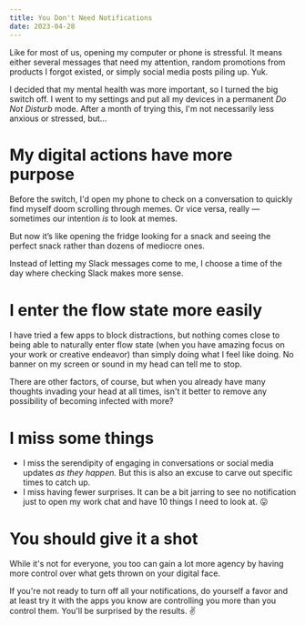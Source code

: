 ```yaml
---
title: You Don't Need Notifications
date: 2023-04-28
---
```


Like for most of us, opening my computer or phone is stressful. It means either several messages that need my attention, random promotions from products I forgot existed, or simply social media posts piling up. Yuk.

I decided that my mental health was more important, so I turned the big switch off. I went to my settings and put all my devices in a permanent _Do Not Disturb_ mode. After a month of trying this, I'm not necessarily less anxious or stressed, but…

# My digital actions have more purpose

Before the switch, I'd open my phone to check on a conversation to quickly find myself doom scrolling through memes. Or vice versa, really — sometimes our intention _is_ to look at memes.

But now it’s like opening the fridge looking for a snack and seeing the perfect snack rather than dozens of mediocre ones.

Instead of letting my Slack messages come to me, I choose a time of the day where checking Slack makes more sense.

# I enter the flow state more easily

I have tried a few apps to block distractions, but nothing comes close to being able to naturally enter flow state (when you have amazing focus on your work or creative endeavor) than simply doing what I feel like doing. No banner on my screen or sound in my head can tell me to stop.

There are other factors, of course, but when you already have many thoughts invading your head at all times, isn't it better to remove any possibility of becoming infected with more?

# I miss some things

- I miss the serendipity of engaging in conversations or social media updates _as they happen._ But this is also an excuse to carve out specific times to catch up.
- I miss having fewer surprises. It can be a bit jarring to see no notification just to open my work chat and have 10 things I need to look at. 😛

# You should give it a shot

While it's not for everyone, you too can gain a lot more agency by having more control over what gets thrown on your digital face.

If you're not ready to turn off all your notifications, do yourself a favor and at least try it with the apps you know are controlling you more than you control them. You'll be surprised by the results. ✌️
